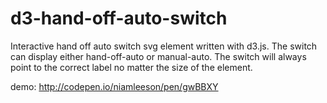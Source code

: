 # d3-hand-off-auto-switch
Interactive hand off auto switch svg element written with d3.js. The switch can display either hand-off-auto or manual-auto. The switch will always point to the correct label no matter the size of the element.

demo: http://codepen.io/niamleeson/pen/gwBBXY
